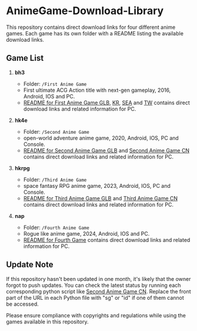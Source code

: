 # AnimeGame-Download-Library

This repository contains direct download links for four different anime games. Each game has its own folder with a README listing the available download links.

## Game List

1. **bh3** 
   - Folder: `/First Anime Game`
   - First ultimate ACG Action title with next-gen gameplay, 2016, Android, IOS and PC.
   - [README for First Anime Game GLB](./First%20Anime%20Game/GLOBAL.md), [KR](./First%20Anime%20Game/KR.md), [SEA](./First%20Anime%20Game/SEA.md) and [TW](./First%20Anime%20Game/TW.md) contains direct download links and related information for PC.

2. **hk4e**
   - Folder: `/Second Anime Game`
   - open-world adventure anime game, 2020, Android, IOS, PC and Console.
   - [README for Second Anime Game GLB](./Second%20Anime%20Game/GLOBAL.md) and [Second Anime Game CN](./Second%20Anime%20Game/CN.md) contains direct download links and related information for PC.

3. **hkrpg**
   - Folder: `/Third Anime Game`
   - space fantasy RPG anime game, 2023, Android, IOS, PC and Console.
   - [README for Third Anime Game GLB](./Third%20Anime%20Game/GLOBAL.md) and [Third Anime Game CN](./Third%20Anime%20Game/CN.md) contains direct download links and related information for PC.

4. **nap**
   - Folder: `/Fourth Anime Game`
   - Rogue like anime game, 2024, Android, IOS and PC.
   - [README for Fourth Game](./Fourth%20Anime%20Game/turu.md) contains direct download links and related information for PC.

## Update Note

If this repository hasn't been updated in one month, it's likely that the owner forgot to push updates. You can check the latest status by running each corresponding python script like [Second Anime Game CN](./Second%20Anime%20Game/SecondAnimeGameCN.py). Replace the front part of the URL in each Python file with "sg" or "id" if one of them cannot be accessed.

Please ensure compliance with copyrights and regulations while using the games available in this repository.